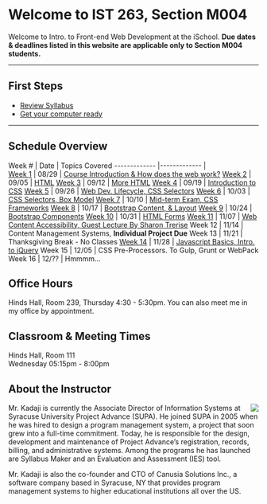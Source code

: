 # Welcome to IST 263, Section M004
Welcome to Intro. to Front-end Web Development at the iSchool. **Due dates & deadlines listed in this website are applicable only to Section M004 students.**

---

## First Steps  ##


- [Review Syllabus](./syllabus)
- [Get your computer ready](./computer-setup)

---  

## Schedule Overview


 Week # | Date | Topics Covered 
 -------------  |-------------  |   
[Week 1](schedule/week01.md) | 08/29 | [Course Introduction & How does the web work?](schedule/week01.md)
[Week 2](schedule/week02.md) | 09/05 | [HTML](schedule/week02.md)
[Week 3](schedule/week03.md) | 09/12 | [More HTML](schedule/week03.md)
[Week 4](schedule/week04.md) | 09/19 | [Introduction to CSS](schedule/week04.md)
[Week 5](schedule/week05.md) | 09/26 | [Web Dev. Lifecycle, CSS Selectors](schedule/week05.md)
[Week 6](schedule/week06.md) | 10/03 | [CSS Selectors, Box Model](schedule/week06.md)
[Week 7](schedule/week07.md) | 10/10 | [Mid-term Exam, CSS Frameworks](schedule/week07.md)
[Week 8](schedule/week08.md) | 10/17 | [Bootstrap Content, & Layout](schedule/week08.md)
[Week 9](schedule/week09.md) | 10/24 | [Bootstrap Components](schedule/week09.md)
[Week 10](schedule/week10.md) | 10/31 | [HTML Forms](schedule/week10.md)
[Week 11](schedule/week11.md) | 11/07 | [Web Content Accessibility, Guest Lecture By Sharon Trerise](schedule/week11.md)
Week 12 | 11/14 | Content Management Systems, **Individual Project Due**
Week 13 | 11/21 | Thanksgiving Break - No Classes
[Week 14](schedule/week14.md) | 11/28 | [Javascript Basics, Intro. to jQuery](schedule/week14.md)
Week 15 | 12/05 | CSS Pre-Processors. To Gulp, Grunt or WebPack
Week 16 | 12/?? | Hmmmm...


## Office Hours
Hinds Hall, Room 239, Thursday 4:30 - 5:30pm. You can also meet me in my office by appointment.



## Classroom & Meeting Times
Hinds Hall, Room 111   
Wednesday 05:15pm - 8:00pm

## About the Instructor

<p><img src="http://ist256.syr.edu/images/kadaji.jpg" align="right">Mr. Kadaji is currently the Associate Director of Information Systems at Syracuse University Project Advance (SUPA). He joined SUPA in 2005 when he was hired to design a program management system, a project that soon grew into a full-time commitment. Today, he is responsible for the design, development and maintenance of Project Advance’s registration, records, billing, and administrative systems. Among the programs he has launched are Syllabus Maker and an Evaluation and Assessment (IES) tool. </p>

Mr. Kadaji is also the co-founder and CTO of Canusia Solutions Inc., a software company based in Syracuse, NY that provides program management systems to higher educational institutions all over the US. 